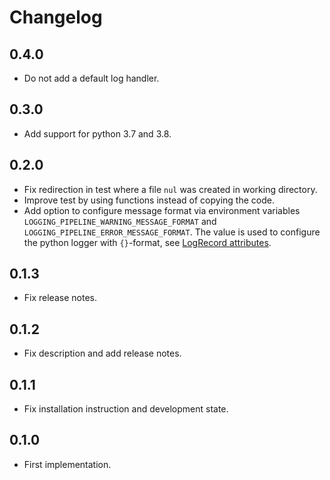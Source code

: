 
# Changelog

## 0.4.0

- Do not add a default log handler.

## 0.3.0

- Add support for python 3.7 and 3.8.

## 0.2.0

- Fix redirection in test where a file `nul` was created in working directory.
- Improve test by using functions instead of copying the code.
- Add option to configure message format via environment variables
  `LOGGING_PIPELINE_WARNING_MESSAGE_FORMAT` and `LOGGING_PIPELINE_ERROR_MESSAGE_FORMAT`.
  The value is used to configure the python logger with `{}`-format, see
  [LogRecord attributes](https://docs.python.org/3/library/logging.html#logrecord-attributes).

## 0.1.3

- Fix release notes.

## 0.1.2

- Fix description and add release notes.

## 0.1.1

- Fix installation instruction and development state.

## 0.1.0

- First implementation.
